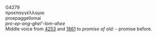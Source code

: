 <body>
  <p>G4279<br>  προεπαγγέλλομαι  <br> proepaggellomai  <br><i>pro-ep-ang-ghel‘-lom-ahee </i><br>Middle voice from <a href="g4253.htm">4253</a> and <a href="g1861.htm">1861</a>  to <i>promise</i> <i>of</i> <i>old:</i> - promise before.<br></p>
 </body>